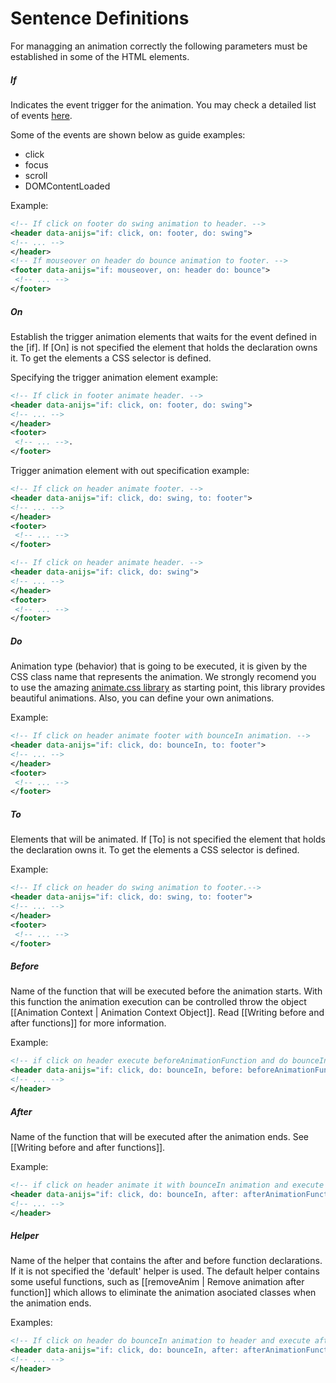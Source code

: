 Sentence Definitions
==========================

For managging an animation correctly the following parameters must be established in some of the HTML elements.

##### If

Indicates the event trigger for the animation. You may check a detailed list of events [here](https://developer.mozilla.org/en-US/docs/Web/Reference/Events).

Some of the events are shown below as guide examples:

- click
- focus
- scroll
- DOMContentLoaded

Example:

```xml
<!-- If click on footer do swing animation to header. -->
<header data-anijs="if: click, on: footer, do: swing">
<!-- ... -->
</header>
<!-- If mouseover on header do bounce animation to footer. -->
<footer data-anijs="if: mouseover, on: header do: bounce">
 <!-- ... -->
</footer>
```

##### On

Establish the trigger animation elements that waits for the event defined in the [if]. If [On] is not specified the element that holds the declaration owns it. To get the elements a CSS selector is defined.

Specifying the trigger animation element example:

```xml
<!-- If click in footer animate header. -->
<header data-anijs="if: click, on: footer, do: swing">
<!-- ... -->
</header>
<footer>
 <!-- ... -->.
</footer>
```

Trigger animation element with out specification example:

```xml
<!-- If click on header animate footer. -->
<header data-anijs="if: click, do: swing, to: footer">
<!-- ... -->
</header>
<footer>
 <!-- ... -->
</footer>
```

```xml
<!-- If click on header animate header. -->
<header data-anijs="if: click, do: swing">
<!-- ... -->
</header>
<footer>
 <!-- ... -->
</footer>
```

##### Do

Animation type (behavior) that is going to be executed, it is given by the CSS class name that represents the animation. We strongly recomend you to use the amazing [animate.css library](http://daneden.github.io/animate.css/) as starting point, this library provides beautiful animations. Also, you can define your own animations.

Example:
```xml
<!-- If click on header animate footer with bounceIn animation. -->
<header data-anijs="if: click, do: bounceIn, to: footer">
<!-- ... -->
</header>
<footer>
 <!-- ... -->
</footer>
```

##### To
Elements that will be animated.  If [To] is not specified the element that holds the declaration owns it. To get the elements a CSS selector is defined.

Example:
```xml
<!-- If click on header do swing animation to footer.-->
<header data-anijs="if: click, do: swing, to: footer">
<!-- ... -->
</header>
<footer>
 <!-- ... -->
</footer>
```

##### Before
Name of the function that will be executed before the animation starts. With this function the animation execution can be controlled throw the object [[Animation Context | Animation Context Object]]. Read [[Writing before and after functions]] for more information.

Example:
```xml
<!-- if click on header execute beforeAnimationFunction and do bounceIn animation-->
<header data-anijs="if: click, do: bounceIn, before: beforeAnimationFunctionName">
<!-- ... -->
</header>
```

##### After
Name of the function that will be executed after the animation ends. See [[Writing before and after functions]].

Example:
```xml
<!-- if click on header animate it with bounceIn animation and execute afterAnimationFunction -->
<header data-anijs="if: click, do: bounceIn, after: afterAnimationFunctionName">
<!-- ... -->
</header>
```

##### Helper
Name of the helper that contains the after and before function declarations. If it is not specified the 'default' helper is used. The default helper  contains some useful functions, such as [[removeAnim | Remove animation after function]] which allows to eliminate the animation asociated classes when the animation ends.

Examples:
```xml
<!-- If click on header do bounceIn animation to header and execute afterAnimationFunction -->
<header data-anijs="if: click, do: bounceIn, after: afterAnimationFunctionName, helper: animationHelperInstanceName">
<!-- ... -->
</header>
```
